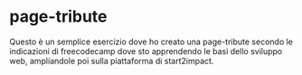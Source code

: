# page-tribute
Questo è un semplice esercizio dove ho creato una page-tribute secondo le indicazioni di freecodecamp dove sto apprendendo le basi dello sviluppo web, ampliandole poi sulla piattaforma di start2impact.
